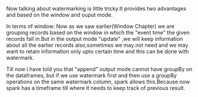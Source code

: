 Now talking about watermarking is little tricky.It provides two advantages and based on the window and ouput mode.

In terms of window: Now as we saw earlier\(Window Chapter\) we are grouping records based on the window in which the "event time" the given records fall in.But in the output mode "update" ,we will keep information about all the earlier records also,sometimes we may not need and we may want to retain information only upto certain time and this can be done with watermark.

Till now i have told you that "append" output mode cannot have groupBy on the dataframes, but if we use watermark first and then use a groupBy operations on the same watermark column, spark allows this.Because now spark has a timeframe  till where it needs to keep track of previous result.



